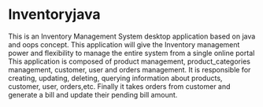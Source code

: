 # Inventoryjava
This is an Inventory Management System desktop application based on java and oops concept. This application will give the Inventory management power and flexibility to manage the entire system from a single online portal
This application is composed of product management, product_categories management, customer, user and orders management. It is responsible for creating, updating, deleting, querying information about products, customer, user, orders,etc.
Finally it takes orders from customer and generate a bill and update their pending bill amount.
